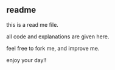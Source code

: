## readme

this is a read me file. 

all code and explanations are given here. 

feel free to fork me, and improve me. 

enjoy your day!!
